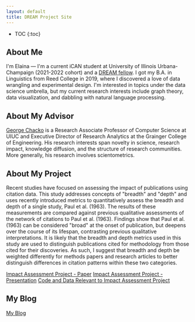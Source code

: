 ```yaml
---
layout: default
title: DREAM Project Site
---
```


* TOC
{:toc}

## About Me

I'm Elaina — I'm a current iCAN student at University of Illinois Urbana-Champaign (2021-2022 cohort) and a [DREAM fellow](https://tech.mines.edu/dream/). I got my B.A. in Linguistics from Reed College in 2019, where I discovered a love of data wrangling and experimental design. I'm interested in topics under the data science umbrella, but my current research interests include graph theory, data visualization, and dabbling with natural language processing. 

## About My Advisor

<a href="https://cs.illinois.edu/about/people/faculty/chackoge">George Chacko</a> is a Research Associate Professor of Computer Science at UIUC and Executive Director of Research Analytics at the Grainger College of Engineering. His research interests span novelty in science, research impact, knowledge diffusion, and the structure of research communities. More generally, his research involves scientometrics.

## About My Project

Recent studies have focused on assessing the impact of publications using citation data. This study addresses concepts of "breadth" and "depth" and uses recently introduced metrics to quantitatively assess the breadth and depth of a single study, Paul et al. (1963). The results of these measurements are compared against previous qualitative assessments of the network of citations to Paul et al. (1963). Findings show that Paul et al. (1963) can be considered "broad" at the onset of publication, but deepens over the course of its lifespan, contrasting previous qualitative interpretations. It is likely that the breadth and depth metrics used in this study are used to distinguish publications cited for methodology from those cited for their discoveries. As such, I suggest that breadth and depth be weighted differently for methods papers and research articles to better distinguish differences in citation patterns within these two categories.

[Impact Assessment Project - Paper](files/finalreport.pdf)
[Impact Assessment Project - Presentation](files/finalreportpres.pdf)
[Code and Data Relevant to Impact Assessment Project](https://github.com/el-wittmer/CS597_2022/tree/main/Impact_Assessment)

## My Blog

[My Blog](blog.html)
